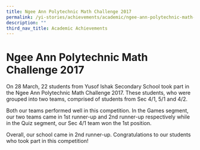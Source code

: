 ```yaml
---
title: Ngee Ann Polytechnic Math Challenge 2017
permalink: /yi-stories/achievements/academic/ngee-ann-polytechnic-math-challenge-2017/
description: ""
third_nav_title: Academic Achievements
---
```

# **Ngee Ann Polytechnic Math Challenge 2017**

On 28 March, 22 students from Yusof Ishak Secondary School took part in the Ngee Ann Polytechnic Math Challenge 2017. These students, who were grouped into two teams, comprised of students from Sec 4/1, 5/1 and 4/2.

Both our teams performed well in this competition. In the Games segment, our two teams came in 1st runner-up and 2nd runner-up respectively while in the Quiz segment, our Sec 4/1 team won the 1st position.

Overall, our school came in 2nd runner-up. Congratulations to our students who took part in this competition!